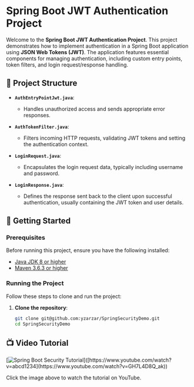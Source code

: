 # Spring Boot JWT Authentication Project

Welcome to the **Spring Boot JWT Authentication Project**. This project demonstrates how to implement authentication in a Spring Boot application using **JSON Web Tokens (JWT)**. The application features essential components for managing authentication, including custom entry points, token filters, and login request/response handling.

## 📂 Project Structure

- **`AuthEntryPointJwt.java`**: 
  - Handles unauthorized access and sends appropriate error responses.
  
- **`AuthTokenFilter.java`**: 
  - Filters incoming HTTP requests, validating JWT tokens and setting the authentication context.

- **`LoginRequest.java`**: 
  - Encapsulates the login request data, typically including username and password.

- **`LoginResponse.java`**: 
  - Defines the response sent back to the client upon successful authentication, usually containing the JWT token and user details.

## 🚀 Getting Started

### Prerequisites

Before running this project, ensure you have the following installed:

- [Java JDK 8 or higher](https://www.oracle.com/java/technologies/javase-downloads.html)
- [Maven 3.6.3 or higher](https://maven.apache.org/download.cgi)

### Running the Project

Follow these steps to clone and run the project:

1. **Clone the repository**:
   ```bash
   git clone git@github.com:yzarzar/SpringSecurityDemo.git
   cd SpringSecurityDemo

## 📺 Video Tutorial

[![Spring Boot Security Tutorial]([https://img.youtube.com/vi/abcd1234](https://www.youtube.com/watch?v=GH7L4D8Q_ak)/0.jpg)]([https://www.youtube.com/watch?v=abcd1234](https://www.youtube.com/watch?v=GH7L4D8Q_ak))

Click the image above to watch the tutorial on YouTube.

